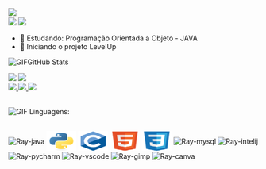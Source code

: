 <div>
<img src="[https://github.com/Anmol-Baranwal/Cool-GIFs-For-GitHub/assets/74038190/d48893bd-0757-481c-8d7e-ba3e163feae7](https://jornalismorio.espm.br/wp-content/uploads/2021/12/confira-agora-os-25-melhores-animes-que-ja-foram-criados-1.jpg)" />
</div>

<!-- linha gradiente -->
<img src="https://user-images.githubusercontent.com/74038190/212284115-f47cd8ff-2ffb-4b04-b5bf-4d1c14c0247f.gif" width="1010">
<!-- linha gradiente -->
<img src="https://user-images.githubusercontent.com/74038190/212284115-f47cd8ff-2ffb-4b04-b5bf-4d1c14c0247f.gif" width="1010">

- 🌱 Estudando: Programação Orientada a Objeto - JAVA 
- 👯 Iniciando o projeto LevelUp

<!--git stats-->
<img height="20" alt="GIF" src="https://github.com/joaopauloaramuni/joaopauloaramuni/blob/main/img/graphic.gif?raw=true"/>GitHub Stats

<div>
        <img height="160em" src="https://github-readme-stats.vercel.app/api?username=luiz4a&show_icons=true&theme=shades-of-purple">
        <img height="160em" src="https://github-readme-stats.vercel.app/api/top-langs/?username=luiz4a&hide_progress=true&theme=shades-of-purple">
</div>

<!--imagens formas de contato-->

<div>
    <!-- imagem instagram -->
    <a href="https://www.instagram.com/mari4.sz?utm_source=ig_web_button_share_sheet&igsh=ZDNlZDc0MzIxNw==">
        <img src="https://img.shields.io/badge/Instagram-E4405F?style=for-the-badge&logo=instagram&logoColor=white">
    </a>
    <!-- imagem linkedin -->
    <a href="https://www.linkedin.com/in/maria-luiza-de-souza-dias-98309933a/">
        <img src="https://img.shields.io/badge/-LinkedIn-%230077B5?style=for-the-badge&logo=linkedin&logoColor=white">
    </a>
    <!-- imagem whatsapp -->
    <a href="https://w.app/SimE3X">
        <img src="https://img.shields.io/badge/WhatsApp-25D366?style=for-the-badge&logo=whatsapp&logoColor=white">
    </a>
    <br><br>
</div>


<img height="20" alt="GIF" src="https://github.com/joaopauloaramuni/joaopauloaramuni/blob/main/img/skills.gif?raw=true"/>&nbsp;Linguagens:
<div style="display: inline_block"><br> 
        <img align="center" alt="Ray-java" height="40" width="60" src="https://cdn.jsdelivr.net/gh/devicons/devicon@latest/icons/java/java-original-wordmark.svg">
        <img align="center" alt="Ray-python" height="40" width="60" src="https://raw.githubusercontent.com/devicons/devicon/master/icons/python/python-original.svg">
        <img align="center" alt="Ray-C" height="40" width="60" src="https://raw.githubusercontent.com/devicons/devicon/master/icons/c/c-original.svg">
        <img align="center" alt="Ray-HTML" height="40" width="60" src="https://raw.githubusercontent.com/devicons/devicon/master/icons/html5/html5-original.svg">
        <img align="center" alt="Ray-CSS" height="40" width="60" src="https://raw.githubusercontent.com/devicons/devicon/master/icons/css3/css3-original.svg">
        <img align="center" alt="Ray-mysql" height="40" width="60" src="https://cdn.jsdelivr.net/gh/devicons/devicon@latest/icons/mysql/mysql-original-wordmark.svg" />
        <img align="center" alt="Ray-intelij" height="40" width="60" src="https://cdn.jsdelivr.net/gh/devicons/devicon@latest/icons/intellij/intellij-original.svg">
        <img align="center" alt="Ray-pycharm" height="40" width="60" src="https://cdn.jsdelivr.net/gh/devicons/devicon@latest/icons/pycharm/pycharm-original.svg" />
        <img align="center" alt="Ray-vscode" height="40" width="60" src="https://cdn.jsdelivr.net/gh/devicons/devicon@latest/icons/vscode/vscode-original.svg" />
        <img align="center" alt="Ray-gimp" height="40" width="60" src="https://cdn.jsdelivr.net/gh/devicons/devicon@latest/icons/gimp/gimp-original.svg">
        <img align="center" alt="Ray-canva" height="40" width="60" src="https://cdn.jsdelivr.net/gh/devicons/devicon@latest/icons/canva/canva-original.svg"">
</div> 

<br><br>

